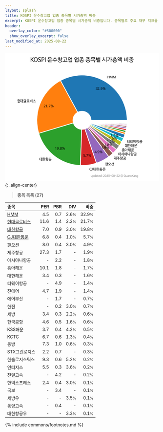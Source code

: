 ```yaml
---
layout: splash
title: KOSPI 운수창고업 업종 종목별 시가총액 비중
excerpt: KOSPI 운수창고업 업종 종목별 시가총액 비중입니다. 종목별로 주요 재무 지표를 함께 표시합니다.
header:
  overlay_color: "#800000"
  show_overlay_excerpt: false
last_modified_at: 2025-08-22
---
```



![KOSPI 운수창고업 업종 종목별 시가총액 비중](/stats/sector/images/kospi_업종_운수창고업_종목.png){: .align-center}


> **종목 목록 (27)**<a id="list"></a>

| **종목** | **PER** | **PBR** | **DIV** | **비중** |
| :------- | ------: | ------: | ------: | -------: |
| [HMM](/011200/) | 4.5 | 0.7 | 2.6<small>%</small> | 32.9<small>%</small> |
| [현대글로비스](/086280/) | 11.6 | 1.4 | 2.2<small>%</small> | 21.7<small>%</small> |
| [대한항공](/003490/) | 7.0 | 0.9 | 3.0<small>%</small> | 19.8<small>%</small> |
| [CJ대한통운](/000120/) | 6.8 | 0.4 | 1.0<small>%</small> | 5.7<small>%</small> |
| [팬오션](/028670/) | 8.0 | 0.4 | 3.0<small>%</small> | 4.9<small>%</small> |
| 제주항공 | 27.3 | 1.7 | - | 1.9<small>%</small> |
| 아시아나항공 | - | 2.2 | - | 1.8<small>%</small> |
| 흥아해운 | 10.1 | 1.8 | - | 1.7<small>%</small> |
| 대한해운 | 3.4 | 0.3 | - | 1.6<small>%</small> |
| 티웨이항공 | - | 4.9 | - | 1.4<small>%</small> |
| 진에어 | 4.7 | 1.9 | - | 1.4<small>%</small> |
| 에어부산 | - | 1.7 | - | 0.7<small>%</small> |
| 한진 | - | 0.2 | 3.0<small>%</small> | 0.7<small>%</small> |
| 세방 | 3.4 | 0.3 | 2.2<small>%</small> | 0.6<small>%</small> |
| 한국공항 | 4.6 | 0.5 | 1.6<small>%</small> | 0.6<small>%</small> |
| KSS해운 | 3.7 | 0.4 | 4.2<small>%</small> | 0.5<small>%</small> |
| KCTC | 6.7 | 0.6 | 1.3<small>%</small> | 0.4<small>%</small> |
| 동방 | 7.3 | 1.0 | 0.6<small>%</small> | 0.3<small>%</small> |
| STX그린로지스 | 2.2 | 0.7 | - | 0.3<small>%</small> |
| 한솔로지스틱스 | 9.3 | 0.6 | 5.2<small>%</small> | 0.2<small>%</small> |
| 인터지스 | 5.5 | 0.3 | 3.6<small>%</small> | 0.2<small>%</small> |
| 천일고속 | - | 4.2 | - | 0.2<small>%</small> |
| 한익스프레스 | 2.4 | 0.4 | 3.0<small>%</small> | 0.1<small>%</small> |
| 국보 | - | 3.4 | - | 0.1<small>%</small> |
| 세방우 | - | - | 3.5<small>%</small> | 0.1<small>%</small> |
| 동양고속 | - | 0.4 | - | 0.1<small>%</small> |
| 대한항공우 | - | - | 3.3<small>%</small> | 0.1<small>%</small> |

{% include commons/footnotes.md %}